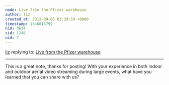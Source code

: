 ```yaml
---
node: Live from the Pfizer warehouse
author: liz
created_at: 2012-09-05 03:29:59 +0000
timestamp: 1346815799
nid: 3634
cid: 1246
uid: 7
---
```




[liz](../profile/liz) replying to: [Live from the Pfizer warehouse](../notes/oscar-brett/9-4-2012/live-pfizer-warehouse)

----
This is a great note, thanks for posting! With your experience in both indoor and outdoor aerial video streaming during large events, what have you learned that you can share with us?